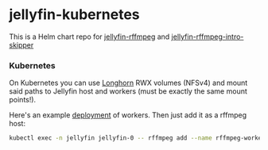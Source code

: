 # jellyfin-kubernetes

This is a Helm chart repo for [jellyfin-rffmpeg](https://github.com/aleksasiriski/jellyfin-rffmpeg) and [jellyfin-rffmpeg-intro-skipper](https://github.com/aleksasiriski/jellyfin-rffmpeg-intro-skipper)

### Kubernetes

On Kubernetes you can use [Longhorn](https://longhorn.io) RWX volumes (NFSv4) and mount said paths to Jellyfin host and workers (must be exactly the same mount points!).

Here's an example [deployment]() of workers. Then just add it as a rffmpeg host:

```bash
kubectl exec -n jellyfin jellyfin-0 -- rffmpeg add --name rffmpeg-workers rffmpeg-workers.jellyfin.svc.cluster.local
```
